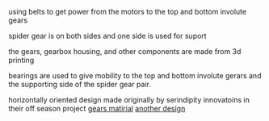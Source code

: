 using belts to get power from the motors to the top and bottom involute gears

spider gear is on both sides and one side is used for suport 

the gears, gearbox housing, and other components are made from 3d printing

bearings are used to give mobility to the top and bottom involute gerars and the supporting side of the spider gear pair.

horizontally oriented design made originally by serindipity innovatoins in their off season project
[gears matirial](https://3dsolved.com/best-3d-printing-filament-for-gears/#best-3d-printing-materialfilament-for-gears)
[another design](https://docs.team4909.org/robots/designs/diff-swerve/)

